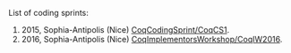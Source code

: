 List of coding sprints:

1.  2015, Sophia-Antipolis (Nice) [CoqCodingSprint/CoqCS1](https://coq.inria.fr/cocorico/CoqCodingSprint/CoqCS1).
2.  2016, Sophia-Antipolis (Nice) [CoqImplementorsWorkshop/CoqIW2016](https://coq.inria.fr/cocorico/CoqImplementorsWorkshop/CoqIW2016).

